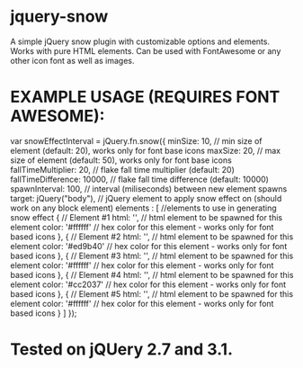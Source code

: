 # jquery-snow
A simple jQuery snow plugin with customizable options and elements. Works with pure HTML elements. Can be used with FontAwesome or any other icon font as well as images.

# EXAMPLE USAGE (REQUIRES FONT AWESOME):
var snowEffectInterval = jQuery.fn.snow({
  minSize: 10, // min size of element (default: 20), works only for font base icons
  maxSize: 20, // max size of element (default: 50), works only for font base icons
  fallTimeMultiplier: 20, // flake fall time multiplier (default: 20)
  fallTimeDifference: 10000, // flake fall time difference (default: 10000)
  spawnInterval: 100, // interval (miliseconds) between new element spawns
  target: jQuery("body"), // jQuery element to apply snow effect on (should work on any block element)
  elements	: [ //elements to use in generating snow effect
    { // Element #1
      html: '<i class="fa fa-snowflake-o" aria-hidden="true"></i>', // html element to be spawned for this element
      color: '#ffffff' // hex color for this element - works only for font based icons
    },
    { // Element #2
      html: '<i class="fa fa-bell-o" aria-hidden="true"></i>', // html element to be spawned for this element
      color: '#ed9b40' // hex color for this element - works only for font based icons
    },
    { // Element #3
      html: '<i class="fa fa-snowflake-o" aria-hidden="true"></i>', // html element to be spawned for this element
      color: '#ffffff' // hex color for this element - works only for font based icons
    },
    { // Element #4
      html: '<i class="fa fa-music" aria-hidden="true"></i>', // html element to be spawned for this element
      color: '#cc2037' // hex color for this element - works only for font based icons
    },
    { // Element #5
      html: '<i class="fa fa-snowflake-o" aria-hidden="true"></i>', // html element to be spawned for this element
      color: '#ffffff' // hex color for this element - works only for font based icons
    }
  ]
});

# Tested on jQUery 2.7 and 3.1.
